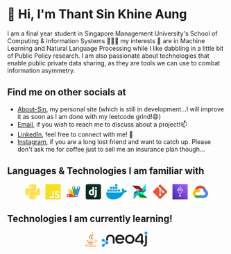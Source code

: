 # 👋 Hi, I'm Thant Sin Khine Aung

I am a final year student in Singapore Management University's School of Computing & Information Systems 👨🏻‍💻 my interests 👀 are in Machine Learning and Natural Language Processing while I like dabbling in a little bit of Public Policy research. I am also passionate about technologies that enable public private data sharing, as they are tools we can use to combat information asymmetry.

## Find me on other socials at

- [About-Sin](https://sinka97.github.io/about-sin/), my personal site (which is still in development...I will improve it as soon as I am done with my leetcode grind!😄)
- [Email](yourssincerelysin@outlook.com), if you wish to reach me to discuss about a project!📫
- [LinkedIn](https://www.linkedin.com/in/sinka97/), feel free to connect with me! 💼
- [Instagram](https://www.instagram.com/onlyonesin/), if you are a long lost friend and want to catch up. Please don't ask me for coffee just to sell me an insurance plan though...

## Languages & Technologies I am familiar with

<p align="center">
  <a href="https://www.python.org/" title="Python"><img src="svgs/python.svg" height="35" width="auto" /></a>
  &nbsp;
  <a href="https://developer.mozilla.org/en-US/docs/Web/JavaScript" title="JavaScript"><img src="svgs/javascript.svg" height="35" width="auto" /></a>
  &nbsp;
  <a href="https://www.google.com/script/start/" title=Google Apps Script"><img src="svgs/google_apps_script.svg" height="35" width="auto" /></a>
  &nbsp;
  <a href="https://www.djangoproject.com/" title="Django"><img src="svgs/django.svg" height="35" width="auto" /></a>
  &nbsp;
  <a href="https://www.docker.com" title="Docker"><img src="svgs/docker.svg" height="35" width="auto" /></a>
  &nbsp;
  <a href="https://airflow.apache.org/" title="Airflow"><img src="svgs/airflow.svg" height="35" width="auto" /></a>
  &nbsp;
  <a href="https://github.com/" title="Git"><img src="svgs/git.svg" height="35" width="auto" /></a>
  &nbsp;
  <a href="https://aws.amazon.com/glue/" title="AWS Glue"><img src="svgs/aws-glue.svg" height="35" width="auto" /></a>
  &nbsp;
  <a href="https://cloud.google.com/" title="Google Cloud"><img src="svgs/google-cloud.svg" height="35" width="auto" /></a>
</p>

## Technologies I am currently learning!

<p align="center">
  <a href="https://www.java.com/en/" title="Java"><img src="svgs/java.svg" height="35" width="auto" /></a>
  &nbsp;
  <a href="https://neo4j.com/" title="neo4j"><img src="svgs/neo4j.svg" height="35" width="auto" /></a>
</p>


